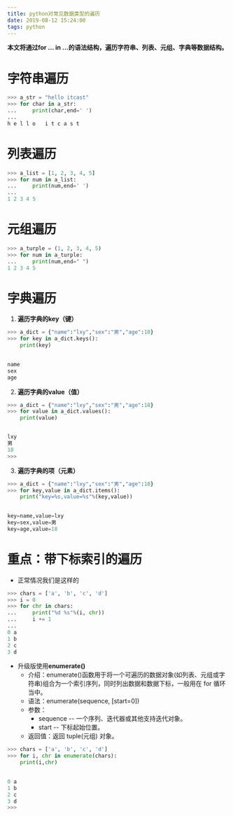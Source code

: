 ```yaml
---
title: python对常见数据类型的遍历
date: 2019-08-12 15:24:00
tags: python
---
```



**本文将通过for ... in ...的语法结构，遍历字符串、列表、元组、字典等数据结构。**

# 字符串遍历
```python
>>> a_str = "hello itcast"
>>> for char in a_str:
...     print(char,end=' ')
...
h e l l o   i t c a s t
```
# 列表遍历
```python
>>> a_list = [1, 2, 3, 4, 5]
>>> for num in a_list:
...     print(num,end=' ')
...
1 2 3 4 5
```
# 元组遍历

```python
>>> a_turple = (1, 2, 3, 4, 5)
>>> for num in a_turple:
...     print(num,end=" ")
1 2 3 4 5
```
# 字典遍历

 1. **遍历字典的key（键）**


```python
>>> a_dict = {"name":"lxy","sex":"男","age":18}
>>> for key in a_dict.keys():
	print(key)

	
name
sex
age
```

 2. **遍历字典的value（值）**
```python
>>> a_dict = {"name":"lxy","sex":"男","age":18}
>>> for value in a_dict.values():
	print(value)


lxy
男
18
>>> 
```
3. **遍历字典的项（元素）**

```python
>>> a_dict = {"name":"lxy","sex":"男","age":18}
>>> for key,value in a_dict.items():
	print("key=%s,value=%s"%(key,value))

	
key=name,value=lxy
key=sex,value=男
key=age,value=18
```
# 重点：带下标索引的遍历

 - 正常情况我们是这样的


```python
>>> chars = ['a', 'b', 'c', 'd']
>>> i = 0
>>> for chr in chars:
...     print("%d %s"%(i, chr))
...     i += 1
...
0 a
1 b
2 c
3 d
```

 - 升级版使用**enumerate()**
	 - 介绍：enumerate()函数用于将一个可遍历的数据对象(如列表、元组或字符串)组合为一个索引序列，同时列出数据和数据下标，一般用在 for 循环当中。
	 - 语法：enumerate(sequence, [start=0])
	 - 参数：
	 	- sequence -- 一个序列、迭代器或其他支持迭代对象。
	 	- start -- 下标起始位置。 
	 - 返回值：返回 tuple(元组) 对象。

```python
>>> chars = ['a', 'b', 'c', 'd']
>>> for i, chr in enumerate(chars):
	print(i,chr)

	
0 a
1 b
2 c
3 d
>>> 
```

